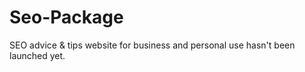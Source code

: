 # Seo-Package
SEO advice &amp; tips website for business and personal use hasn't been launched yet. 
